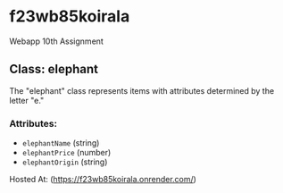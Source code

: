 # f23wb85koirala
Webapp 10th Assignment

## Class: elephant
The "elephant" class represents items with attributes determined by the letter "e."

### Attributes:
- `elephantName` (string)
- `elephantPrice` (number)
- `elephantOrigin` (string)


Hosted At: (https://f23wb85koirala.onrender.com/)
